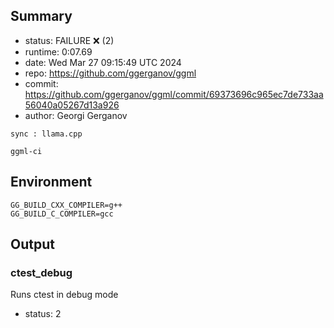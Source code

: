 ## Summary

- status:  FAILURE ❌ (2)
- runtime: 0:07.69
- date:    Wed Mar 27 09:15:49 UTC 2024
- repo:    https://github.com/ggerganov/ggml
- commit:  https://github.com/ggerganov/ggml/commit/69373696c965ec7de733aa56040a05267d13a926
- author:  Georgi Gerganov
```
sync : llama.cpp

ggml-ci
```

## Environment

```
GG_BUILD_CXX_COMPILER=g++
GG_BUILD_C_COMPILER=gcc
```

## Output

### ctest_debug

Runs ctest in debug mode
- status: 2
```

```

